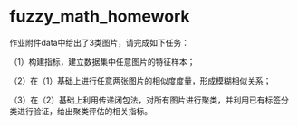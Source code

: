 # fuzzy_math_homework

作业附件data中给出了3类图片，请完成如下任务：

（1）构建指标，建立数据集中任意图片的特征样本；

（2）在（1）基础上进行任意两张图片的相似度度量，形成模糊相似关系；

（3）在（2）基础上利用传递闭包法，对所有图片进行聚类，并利用已有标签分类进行验证，给出聚类评估的相关指标。
